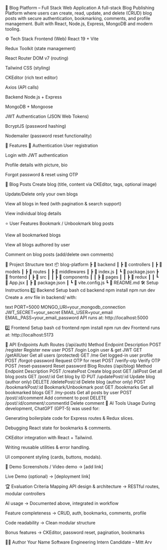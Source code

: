 📝 Blog Platform – Full Stack Web Application
A full-stack Blog Publishing Platform where users can create, read, update, and delete (CRUD) blog posts with secure authentication, bookmarking, comments, and profile management. Built with React, Node.js, Express, MongoDB and modern tooling.

⚙️ Tech Stack
Frontend (Web)
React 19 + Vite

Redux Toolkit (state management)

React Router DOM v7 (routing)

Tailwind CSS (styling)

CKEditor (rich text editor)

Axios (API calls)

Backend
Node.js + Express

MongoDB + Mongoose

JWT Authentication (JSON Web Tokens)

BcryptJS (password hashing)

Nodemailer (password reset functionality)

🚀 Features
🔐 Authentication
User registration

Login with JWT authentication

Profile details with picture, bio

Forgot password & reset using OTP

📰 Blog Posts
Create blog (title, content via CKEditor, tags, optional image)

Update/Delete only your own blogs

View all blogs in feed (with pagination & search support)

View individual blog details

⭐ User Features
Bookmark / Unbookmark blog posts

View all bookmarked blogs

View all blogs authored by user

Comment on blog posts (add/delete own comments)

📂 Project Structure
text
📦 blog-platform
 ┣ 📂 backend
 ┃ ┣ 📂 controllers
 ┃ ┣ 📂 models
 ┃ ┣ 📂 routes
 ┃ ┣ 📂 middlewares
 ┃ ┣ 📜 index.js
 ┃ ┗ 📜 package.json
 ┣ 📂 frontend
 ┃ ┣ 📂 src
 ┃ ┃ ┣ 📂 components
 ┃ ┃ ┣ 📂 pages
 ┃ ┃ ┣ 📂 redux
 ┃ ┃ ┗ 📜 App.jsx
 ┃ ┣ 📜 package.json
 ┃ ┗ 📜 vite.config.js
 ┗ 📜 README.md
🛠️ Setup Instructions
1️⃣ Backend Setup
bash
cd backend
npm install
npm run dev
Create a .env file in backend/ with:

text
PORT=5000
MONGO_URI=your_mongodb_connection
JWT_SECRET=your_secret
EMAIL_USER=your_email
EMAIL_PASS=your_email_password
API runs at: http://localhost:5000

2️⃣ Frontend Setup
bash
cd frontend
npm install
npm run dev
Frontend runs at: http://localhost:5173

🔑 API Endpoints
Auth Routes (/api/auth)
Method	Endpoint	Description
POST	/register	Register new user
POST	/login	Login user & get JWT
GET	/getAllUser	Get all users (protected)
GET	/me	Get logged-in user profile
POST	/forgot-password	Request OTP for reset
POST	/verify-otp	Verify OTP
POST	/reset-password	Reset password
Blog Routes (/api/blog)
Method	Endpoint	Description
POST	/createPost	Create blog post
GET	/allPost	Get all blog posts
GET	/post/:id	Get blog by ID
PUT	/updatePost/:id	Update blog (author only)
DELETE	/deletePost/:id	Delete blog (author only)
POST	/bookmarkPost/:id	Bookmark/Unbookmark post
GET	/bookmarks	Get all bookmarked blogs
GET	/my-posts	Get all posts by user
POST	/post/:id/comment	Add comment to post
DELETE	/post/:id/comment/:commentId	Delete comment
🤖 AI Tools Usage
During development, ChatGPT (GPT-5) was used for:

Generating boilerplate code for Express routes & Redux slices.

Debugging React state for bookmarks & comments.

CKEditor integration with React + Tailwind.

Writing reusable utilities & error handling.

UI component styling (cards, buttons, modals).

📸 Demo
Screenshots / Video demo → [add link]

Live Demo (optional) → [deployment link]

🏆 Evaluation Criteria Mapping
API design & architecture → RESTful routes, modular controllers

AI usage → Documented above, integrated in workflow

Feature completeness → CRUD, auth, bookmarks, comments, profile

Code readability → Clean modular structure

Bonus features → CKEditor, password reset, pagination, bookmarks

👨‍💻 Author
Your Name
Software Engineering Intern Candidate – Mitt Arv